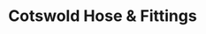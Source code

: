 ---
title: "Cotswold Hose & Fittings"
url: /cirencester/cotswold-hose-und-fittings/
shop: Baustoffe
---